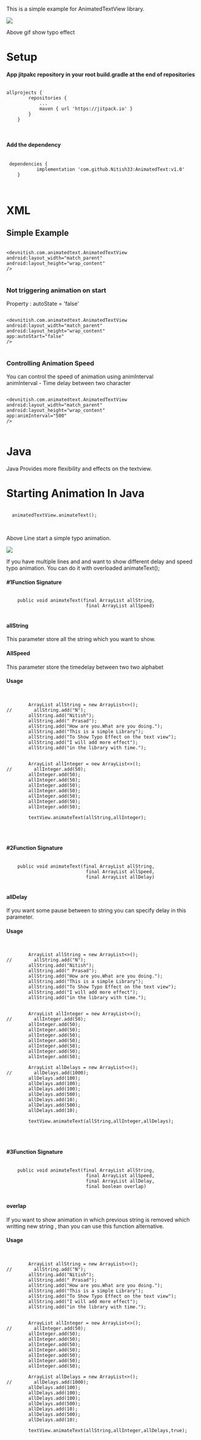 <html>
<body>
 
 This is a simple example for AnimatedTextView library.

  
<image src = "/images/videotogif_2018.10.23_14.20.32.gif">
  
Above gif show typo effect

<h1>Setup</h1>

<h4>App jitpakc repository in your root build.gradle at the end of repositories</h4>
<pre>
<code>
allprojects {
		repositories {
			...
			maven { url 'https://jitpack.io' }
		}
	}
 </code>
 </pre>
 
 <h4> Add the dependency</h4>
 <pre>
 <code>
 dependencies {
	       implementation 'com.github.Nitish33:AnimatedText:v1.0'
	}
 </code>
 </pre>
  
<h1> XML </h1>
<h2> Simple Example</h2>



<pre>
<code>	
&ltdevnitish.com.animatedtext.AnimatedTextView
android:layout_width="match_parent"
android:layout_height="wrap_content"
/&gt
</code>
</pre>

<h3> Not triggering animation on start</h3>

Property :  autoState = 'false'

<pre>
<code>	
&ltdevnitish.com.animatedtext.AnimatedTextView
android:layout_width="match_parent"
android:layout_height="wrap_content"
app:autoStart="false"
/&gt
</code>
</pre>

<h3> Controlling Animation Speed</h3>
You can control the speed of animation using <bold>animInterval<bold>
 <br>
 animInterval - Time delay between two character
<pre>
<code>	
&ltdevnitish.com.animatedtext.AnimatedTextView
android:layout_width="match_parent"
android:layout_height="wrap_content"
app:animInterval="500"
/&gt
</code>
</pre>
 

<h1>Java</h1>
Java Provides more flexibility and effects on the textview.<br>

<h1> Starting Animation In Java</h1>

<pre>
<code>
  animatedTextView.animateText();
  </code>
  </pre>
  
 Above Line start a simple typo animation. 
<br>

<image src = "/images/Gif2.gif">

If you have multiple lines and and want to show different delay and speed typo animation. You can do it with
overloaded animateText();

<h4> #1Function Signature</h4>
<pre>
<code>
    public void animateText(final ArrayList<String> allString,
                             final ArrayList<Integer> allSpeed)
</code>
</pre>

<h4> allString</h4>
This parameter store all the string which you want to show.

<h4> AllSpeed </h4> 
This parameter store the timedelay between two two alphabet

<h4> Usage</h4>

<pre>
<code>
 
        ArrayList<String> allString = new ArrayList<>();
//        allString.add("N");
        allString.add("Nitish");
        allString.add(" Prasad");
        allString.add("How are you.What are you doing.");
        allString.add("This is a simple Library");
        allString.add("To Show Typo Effect on the text view");
        allString.add("I will add more effect");
        allString.add("in the library with time.");


        ArrayList<Integer> allInteger = new ArrayList<>();
//        allInteger.add(50);
        allInteger.add(50);
        allInteger.add(50);
        allInteger.add(50);
        allInteger.add(50);
        allInteger.add(50);
        allInteger.add(50);
        allInteger.add(50);
        
        textView.animateText(allString,allInteger);
 
 </code>
 </pre>

<h4> #2Function Signature</h4>
<pre>
<code>
    public void animateText(final ArrayList<String> allString,
                             final ArrayList<Integer> allSpeed,
                             final ArrayList<Integer> allDelay)
</code>
</pre>

<h4> allDelay</h4>
If you want some pause between to string you can specify delay in this parameter.

<h4> Usage</h4>

<pre>
<code>
 
        ArrayList<String> allString = new ArrayList<>();
//        allString.add("N");
        allString.add("Nitish");
        allString.add(" Prasad");
        allString.add("How are you.What are you doing.");
        allString.add("This is a simple Library");
        allString.add("To Show Typo Effect on the text view");
        allString.add("I will add more effect");
        allString.add("in the library with time.");


        ArrayList<Integer> allInteger = new ArrayList<>();
//        allInteger.add(50);
        allInteger.add(50);
        allInteger.add(50);
        allInteger.add(50);
        allInteger.add(50);
        allInteger.add(50);
        allInteger.add(50);
        allInteger.add(50);
        
        ArrayList<Integer> allDelays = new ArrayList<>();
//        allDelays.add(1000);
        allDelays.add(100);
        allDelays.add(100);
        allDelays.add(100);
        allDelays.add(500);
        allDelays.add(10);
        allDelays.add(500);
        allDelays.add(10);
        
        textView.animateText(allString,allInteger,allDelays);
 
 </code>
 </pre>


<h4> #3Function Signature</h4>
<pre>
<code>
    public void animateText(final ArrayList<String> allString,
                             final ArrayList<Integer> allSpeed,
                             final ArrayList<Integer> allDelay,
                             final boolean overlap)
</code>
</pre>

<h4> overlap</h4>
If you want to show animation in which previous string is removed which writting new string , than you can use this function 
alternative.

<h4> Usage</h4>

<pre>
<code>
 
        ArrayList<String> allString = new ArrayList<>();
//        allString.add("N");
        allString.add("Nitish");
        allString.add(" Prasad");
        allString.add("How are you.What are you doing.");
        allString.add("This is a simple Library");
        allString.add("To Show Typo Effect on the text view");
        allString.add("I will add more effect");
        allString.add("in the library with time.");


        ArrayList<Integer> allInteger = new ArrayList<>();
//        allInteger.add(50);
        allInteger.add(50);
        allInteger.add(50);
        allInteger.add(50);
        allInteger.add(50);
        allInteger.add(50);
        allInteger.add(50);
        allInteger.add(50);
        
        ArrayList<Integer> allDelays = new ArrayList<>();
//        allDelays.add(1000);
        allDelays.add(100);
        allDelays.add(100);
        allDelays.add(100);
        allDelays.add(500);
        allDelays.add(10);
        allDelays.add(500);
        allDelays.add(10);
        
        textView.animateText(allString,allInteger,allDelays,true);
 
 </code>
 </pre>

</body>


</html>
